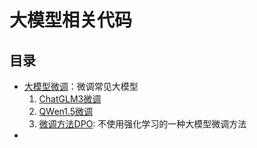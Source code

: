 # 大模型相关代码


## 目录
- [大模型微调](fine_tuning)：微调常见大模型
    1. [ChatGLM3微调](fine_tuning/chatglm3)
    2. [QWen1.5微调](fine_tuning/qwen1_5)
    3. [微调方法DPO](fine_tuning/llm_dpo): 不使用强化学习的一种大模型微调方法
- 



